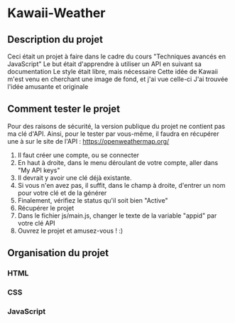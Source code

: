# Kawaii-Weather

## Description du projet
Ceci était un projet à faire dans le cadre du cours "Techniques avancés en JavaScript"
Le but était d'apprendre à utiliser un API en suivant sa documentation
Le style était libre, mais nécessaire
Cette idée de Kawaii m'est venu en cherchant une image de fond, et j'ai vue celle-ci
J'ai trouvée l'idée amusante et originale

## Comment tester le projet
Pour des raisons de sécurité, la version publique du projet ne contient pas ma clé d'API.
Ainsi, pour le tester par vous-même, il faudra en récupérer une à sur le site de l'API : https://openweathermap.org/
1. Il faut créer une compte, ou se connecter
2. En haut à droite, dans le menu déroulant de votre compte, aller dans "My API keys"
3. Il devrait y avoir une clé déjà existante.
4. Si vous n'en avez pas, il suffit, dans le champ à droite, d'entrer un nom pour votre clé et de la générer
5. Finalement, vérifiez le status qu'il soit bien "Active"
6. Récupérer le projet
7. Dans le fichier js/main.js, changer le texte de la variable "appid" par votre clé API
8. Ouvrez le projet et amusez-vous ! :)

## Organisation du projet
### HTML

### CSS

### JavaScript
